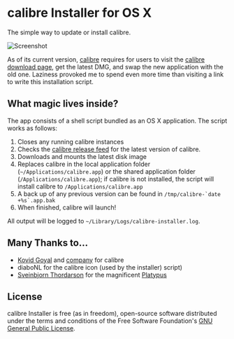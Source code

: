 # calibre Installer for OS X

The simple way to update or install calibre.

![Screenshot](//raw.github.com/fny/calibre-Installer/master/Screenshot.png "calibre Installer in action!")

As of its current version, [calibre](http://calibre-ebook.com/) requires for
users to visit the [calibre download page](http://calibre-ebook.com/download),
get the latest DMG, and swap the new application with the old one. Laziness
provoked me to spend even more time than visiting a link to write this
installation script.

## What magic lives inside?

The app consists of a shell script bundled as an OS X application. The script
works as follows:

 1. Closes any running calibre instances
 2. Checks the
 [calibre release feed](http://code.google.com/feeds/p/calibre-ebook/downloads/basic)
 for the latest version of calibre.
 3. Downloads and mounts the latest disk image
 4. Replaces calibre in the local application folder
 (`~/Applications/calibre.app`) or the shared application folder
 (`/Applications/calibre.app`); if calibre is not installed, the script will
 install calibre to `/Applications/calibre.app`
 5. A back up of any previous version can be found in
 ``/tmp/calibre-`date +%s`.app.bak``
 6. When finished, calibre will launch!

All output will be logged to `~/Library/Logs/calibre-installer.log`.

## Many Thanks to...

 - [Kovid Goyal](http://kovidgoyal.net/) and [company](http://calibre-ebook.com/about#contributors) for calibre
 - diaboNL for the calibre icon (used by the installer)
   script)
 - [Sveinbjorn Thordarson](https://github.com/sveinbjornt)
   for the magnificent [Platypus](https://github.com/sveinbjornt/Platypus)

## License

calibre Installer is free (as in freedom), open-source software distributed
under the terms and conditions of the Free Software Foundation's
[GNU General Public License](http://www.gnu.org/licenses/gpl.html).
